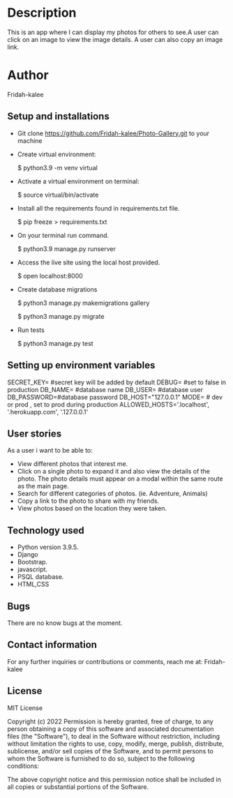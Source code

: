 # Description
This is an app where I can display my photos for others to see.A user can click on an image to view the image details. A user can also copy an image link.
# Author
Fridah-kalee
## Setup and installations
* Git clone https://github.com/Fridah-kalee/Photo-Gallery.git to your machine
* Create virtual environment:

    $ python3.9 -m venv virtual
* Activate a virtual environment on terminal:

    $ source virtual/bin/activate
* Install all the requirements found in requirements.txt file.

    $ pip freeze > requirements.txt
* On your terminal run command.

    $ python3.9 manage.py runserver
* Access the live site using the local host provided.

    $ open localhost:8000
* Create database migrations

    $ python3 manage.py makemigrations gallery

    $ python3 manage.py migrate
* Run tests

    $ python3 manage.py test  
## Setting up environment variables
SECRET_KEY= #secret key will be added by default
    DEBUG= #set to false in production
    DB_NAME= #database name
    DB_USER= #database user
    DB_PASSWORD=#database password
    DB_HOST="127.0.0.1"
    MODE= # dev or prod , set to prod during production
    ALLOWED_HOSTS='.localhost', '.herokuapp.com', '.127.0.0.1'
## User stories 
As a user i want to be able to:

* View different photos that interest me.
* Click on a single photo to expand it and also view the details of the photo. The photo details must appear on a modal within the same route as the main page.
* Search for different categories of photos. (ie. Adventure, Animals)
* Copy a link to the photo to share with my friends.
* View photos based on the location they were taken.
## Technology used
* Python version 3.9.5.
* Django
* Bootstrap.
* javascript.
* PSQL database.
* HTML,CSS
## Bugs
There are no know bugs at the moment.
## Contact information

For any further inquiries or contributions or comments, reach me at: Fridah-kalee

## License
MIT License

Copyright (c) 2022 Permission is hereby granted, free of charge, to any person obtaining a copy of this software and associated documentation files (the "Software"), to deal in the Software without restriction, including without limitation the rights to use, copy, modify, merge, publish, distribute, sublicense, and/or sell copies of the Software, and to permit persons to whom the Software is furnished to do so, subject to the following conditions:

The above copyright notice and this permission notice shall be included in all copies or substantial portions of the Software.
